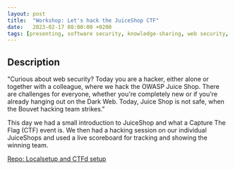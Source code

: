 ```yaml
---
layout: post
title:  "Workshop: Let's hack the JuiceShop CTF"
date:   2023-02-17 08:00:00 +0200
tags: [presenting, software security, knowledge-sharing, web security, hacking, CTF, CTFd, juiceshop, docker, podman]
---
```


## Description

"Curious about web security? Today you are a hacker, either alone or together with a colleague, where we hack the OWASP Juice Shop.
There are challenges for everyone, whether you're completely new or if you're already hanging out on the Dark Web.
Today, Juice Shop is not safe, when the Bouvet hacking team strikes."

This day we had a small introduction to JuiceShop and what a Capture The Flag (CTF) event is.
We then had a hacking session on our individual JuiceShops and used a live scoreboard for tracking and showing the winning team.

[Repo: Localsetup and CTFd setup](https://github.com/kenneth-fossen/fagdag-juiceshop-ctf)
